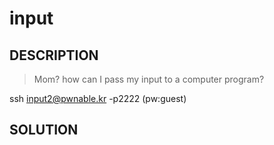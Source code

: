 # input
## DESCRIPTION
> Mom? how can I pass my input to a computer program?

ssh input2@pwnable.kr -p2222 (pw:guest)
## SOLUTION
